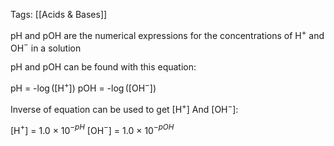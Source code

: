 Tags: [[Acids & Bases]]

pH and pOH are the numerical expressions for the concentrations of H$^+$ and OH$^-$ in a solution

pH and pOH can be found with this equation:

pH = -$\log$(\[H$^+$])
pOH = -$\log$(\[OH$^-$])

Inverse of equation can be used to get \[H$^+$] And \[OH$^-$]:

\[H$^+$] = 1.0 $\times$ 10$^{-pH}$
\[OH$^-$] = 1.0 $\times$ 10$^{-pOH}$

